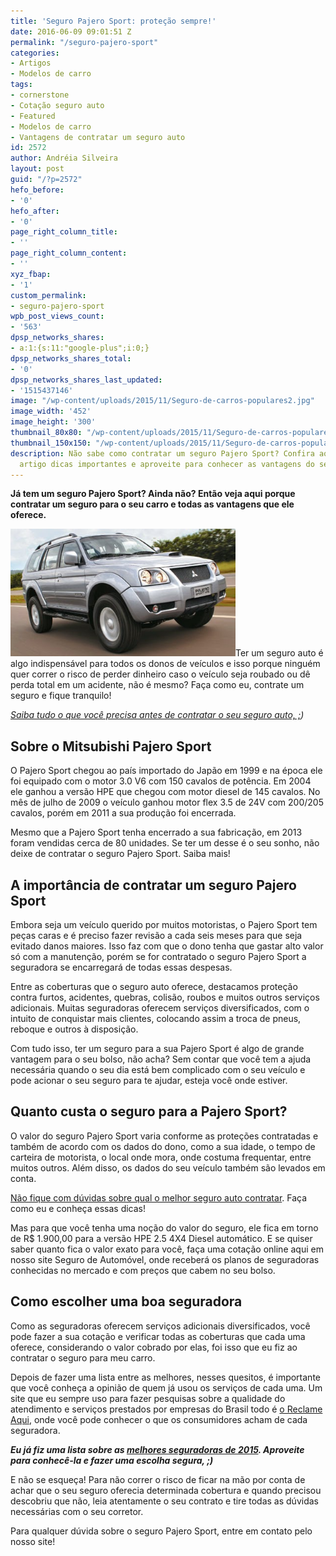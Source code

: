 ```yaml
---
title: 'Seguro Pajero Sport: proteção sempre!'
date: 2016-06-09 09:01:51 Z
permalink: "/seguro-pajero-sport"
categories:
- Artigos
- Modelos de carro
tags:
- cornerstone
- Cotação seguro auto
- Featured
- Modelos de carro
- Vantagens de contratar um seguro auto
id: 2572
author: Andréia Silveira
layout: post
guid: "/?p=2572"
hefo_before:
- '0'
hefo_after:
- '0'
page_right_column_title:
- ''
page_right_column_content:
- ''
xyz_fbap:
- '1'
custom_permalink:
- seguro-pajero-sport
wpb_post_views_count:
- '563'
dpsp_networks_shares:
- a:1:{s:11:"google-plus";i:0;}
dpsp_networks_shares_total:
- '0'
dpsp_networks_shares_last_updated:
- '1515437146'
image: "/wp-content/uploads/2015/11/Seguro-de-carros-populares2.jpg"
image_width: '452'
image_height: '300'
thumbnail_80x80: "/wp-content/uploads/2015/11/Seguro-de-carros-populares2-80x80.jpg"
thumbnail_150x150: "/wp-content/uploads/2015/11/Seguro-de-carros-populares2-150x150.jpg"
description: Não sabe como contratar um seguro Pajero Sport? Confira aqui em nosso
  artigo dicas importantes e aproveite para conhecer as vantagens do seguro auto!
---
```


**Já tem um seguro Pajero Sport? Ainda não? Então veja aqui porque contratar um seguro para o seu carro e todas as vantagens que ele oferece.**

<a href="/wp-content/uploads/2016/06/Pajero-Sport.jpg" rel="attachment wp-att-2573"><img class="alignleft wp-image-2573" title="Seguro Pajero Sport: proteção sempre!" src="/wp-content/uploads/2016/06/Pajero-Sport.jpg" alt="Seguro Pajero Sport: proteção sempre!" width="360" height="204" /></a>Ter um seguro auto é algo indispensável para todos os donos de veículos e isso porque ninguém quer correr o risco de perder dinheiro caso o veículo seja roubado ou dê perda total em um acidente, não é mesmo? Faça como eu, contrate um seguro e fique tranquilo!

_<a href="/o-que-voce-precisa-saber-para-contratar-um-seguro-auto" target="_blank">Saiba tudo o que você precisa antes de contratar o seu seguro auto, ;</a>)_

## Sobre o Mitsubishi Pajero Sport

O Pajero Sport chegou ao país importado do Japão em 1999 e na época ele foi equipado com o motor 3.0 V6 com 150 cavalos de potência. Em 2004 ele ganhou a versão HPE que chegou com motor diesel de 145 cavalos. No mês de julho de 2009 o veículo ganhou motor flex 3.5 de 24V com 200/205 cavalos, porém em 2011 a sua produção foi encerrada.

Mesmo que a Pajero Sport tenha encerrado a sua fabricação, em 2013 foram vendidas cerca de 80 unidades. Se ter um desse é o seu sonho, não deixe de contratar o seguro Pajero Sport. Saiba mais!

## A importância de contratar um seguro Pajero Sport

Embora seja um veículo querido por muitos motoristas, o Pajero Sport tem peças caras e é preciso fazer revisão a cada seis meses para que seja evitado danos maiores. Isso faz com que o dono tenha que gastar alto valor só com a manutenção, porém se for contratado o seguro Pajero Sport a seguradora se encarregará de todas essas despesas.

Entre as coberturas que o seguro auto oferece, destacamos proteção contra furtos, acidentes, quebras, colisão, roubos e muitos outros serviços adicionais. Muitas seguradoras oferecem serviços diversificados, com o intuito de conquistar mais clientes, colocando assim a troca de pneus, reboque e outros à disposição.

Com tudo isso, ter um seguro para a sua Pajero Sport é algo de grande vantagem para o seu bolso, não acha? Sem contar que você tem a ajuda necessária quando o seu dia está bem complicado com o seu veículo e pode acionar o seu seguro para te ajudar, esteja você onde estiver.

## Quanto custa o seguro para a Pajero Sport?

O valor do seguro Pajero Sport varia conforme as proteções contratadas e também de acordo com os dados do dono, como a sua idade, o tempo de carteira de motorista, o local onde mora, onde costuma frequentar, entre muitos outros. Além disso, os dados do seu veículo também são levados em conta.

<a href="/dicas-melhor-seguro-auto" target="_blank">Não fique com dúvidas sobre qual o melhor seguro auto contratar</a>. Faça como eu e conheça essas dicas!

Mas para que você tenha uma noção do valor do seguro, ele fica em torno de R$ 1.900,00 para a versão HPE 2.5 4X4 Diesel automático. E se quiser saber quanto fica o valor exato para você, faça uma cotação online aqui em nosso site Seguro de Automóvel, onde receberá os planos de seguradoras conhecidas no mercado e com preços que cabem no seu bolso.

## Como escolher uma boa seguradora

Como as seguradoras oferecem serviços adicionais diversificados, você pode fazer a sua cotação e verificar todas as coberturas que cada uma oferece, considerando o valor cobrado por elas, foi isso que eu fiz ao contratar o seguro para meu carro.

Depois de fazer uma lista entre as melhores, nesses quesitos, é importante que você conheça a opinião de quem já usou os serviços de cada uma. Um site que eu sempre uso para fazer pesquisas sobre a qualidade do atendimento e serviços prestados por empresas do Brasil todo é <a href="http://www.reclameaqui.com.br/" target="_blank">o Reclame Aqui</a>, onde você pode conhecer o que os consumidores acham de cada seguradora.

**_Eu já fiz uma lista sobre as <a href="/melhores-seguradoras-de-carro-2015/" target="_blank">melhores seguradoras de 2015</a>. Aproveite para conhecê-la e fazer uma escolha segura, ;)_**

E não se esqueça! Para não correr o risco de ficar na mão por conta de achar que o seu seguro oferecia determinada cobertura e quando precisou descobriu que não, leia atentamente o seu contrato e tire todas as dúvidas necessárias com o seu corretor.

Para qualquer dúvida sobre o seguro Pajero Sport, entre em contato pelo nosso site!